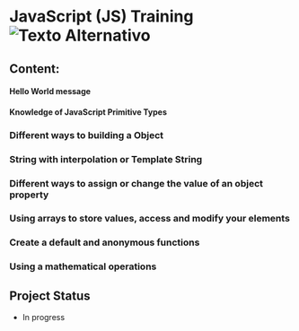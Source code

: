 # JavaScript (JS) Training ![Texto Alternativo]([URL_da_Imagem](https://www.google.com/imgres?q=javascript&imgurl=https%3A%2F%2Fupload.wikimedia.org%2Fwikipedia%2Fcommons%2Fthumb%2F9%2F99%2FUnofficial_JavaScript_logo_2.svg%2F800px-Unofficial_JavaScript_logo_2.svg.png&imgrefurl=https%3A%2F%2Fpt.wikipedia.org%2Fwiki%2FJavaScript&docid=sfCSW9zT8CoOUM&tbnid=7jMANxIuzPIx2M&vet=12ahUKEwjfrYWQ6uKKAxW_jpUCHU5HMW8QM3oECBsQAA..i&w=800&h=800&hcb=2&ved=2ahUKEwjfrYWQ6uKKAxW_jpUCHU5HMW8QM3oECBsQAA))
## Content:

#### Hello World message

#### Knowledge of JavaScript Primitive Types
    
### Different ways to building a Object

### String with interpolation or Template String

### Different ways to assign or change the value of an object property

### Using arrays to store values, access and modify your elements

### Create a default and anonymous functions

### Using a mathematical operations


## Project Status
- In progress

